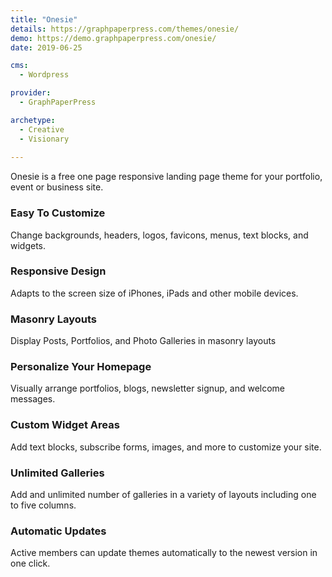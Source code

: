 ```yaml
---
title: "Onesie"
details: https://graphpaperpress.com/themes/onesie/
demo: https://demo.graphpaperpress.com/onesie/
date: 2019-06-25

cms: 
  - Wordpress

provider: 
  - GraphPaperPress

archetype:
  - Creative
  - Visionary
  
---
```


Onesie is a free one page responsive landing page theme for your portfolio, event or business site.

### Easy To Customize

Change backgrounds, headers, logos, favicons, menus, text blocks, and widgets.

### Responsive Design

Adapts to the screen size of iPhones, iPads and other mobile devices.

### Masonry Layouts

Display Posts, Portfolios, and Photo Galleries in masonry layouts

### Personalize Your Homepage

Visually arrange portfolios, blogs, newsletter signup, and welcome messages.

### Custom Widget Areas

Add text blocks, subscribe forms, images, and more to customize your site.

### Unlimited Galleries

Add and unlimited number of galleries in a variety of layouts including one to five columns.

### Automatic Updates

Active members can update themes automatically to the newest version in one click.

